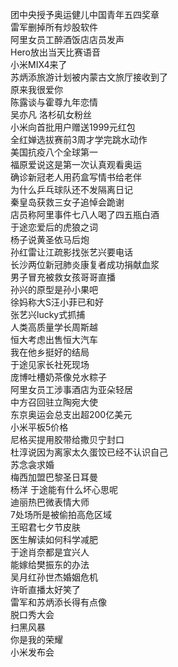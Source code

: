团中央授予奥运健儿中国青年五四奖章  
雷军删掉所有炒股软件  
阿里女员工醉酒饭店店员发声  
Hero放出当天比赛语音  
小米MIX4来了  
苏炳添旅游计划被内蒙古文旅厅接收到了  
原来我很爱你  
陈露谈与霍尊九年恋情  
吴亦凡 洛杉矶女粉丝  
小米向首批用户赠送1999元红包  
全红婵选拔赛前3周才学完跳水动作  
美国抗疫八个全球第一  
福原爱说这是第一次认真观看奥运  
确诊新冠老人用药盒写情书给老伴  
为什么乒乓球队还不发隔离日记  
秦皇岛获救三女子追悼会跪谢  
店员称阿里事件七八人喝了四五瓶白酒  
于途恋爱后的虎狼之词  
杨子说黄圣依马后炮  
孙红雷让江疏影找张艺兴要电话  
长沙两位新冠肺炎康复者成功捐献血浆  
男子冒充被救女孩哥哥直播  
孙兴的原型是孙小果吧  
徐妈称大S汪小菲已和好  
张艺兴lucky式抓捕  
人类高质量学长周斯越  
恒大考虑出售恒大汽车  
我在他乡挺好的结局  
于途见家长社死现场  
庞博吐槽奶茶像兑水粽子  
阿里女员工涉事酒店为亚朵轻居  
中方召回驻立陶宛大使  
东京奥运会总支出超200亿美元  
小米平板5价格  
尼格买提用胶带给撒贝宁封口  
杜淳说因为离家太久蛋饺已经不认识自己  
苏念衾求婚  
梅西加盟巴黎圣日耳曼  
杨洋 于途能有什么坏心思呢  
迪丽热巴微表情大师  
7处场所是被偷拍高危区域  
王昭君七夕节皮肤  
医生解读如何科学减肥  
于途肖奈都是宜兴人  
能嫁给樊振东的办法  
吴月红孙世杰婚姻危机  
许昕直播太好笑了  
雷军和苏炳添长得有点像  
脱口秀大会  
扫黑风暴  
你是我的荣耀  
小米发布会  

